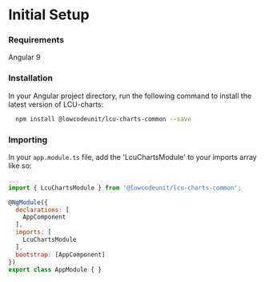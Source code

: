 # Initial Setup

### Requirements
Angular 9

### Installation
In your Angular project directory, run the following command to install the latest version of LCU-charts:

```bash
  npm install @lowcodeunit/lcu-charts-common --save
```

### Importing
In your `app.module.ts` file, add the 'LcuChartsModule' to your imports array like so:

```js
...
import { LcuChartsModule } from '@lowcodeunit/lcu-charts-common';

@NgModule({
  declarations: [
    AppComponent
  ],
  imports: [
    LcuChartsModule
  ],
  bootstrap: [AppComponent]
})
export class AppModule { }

```
